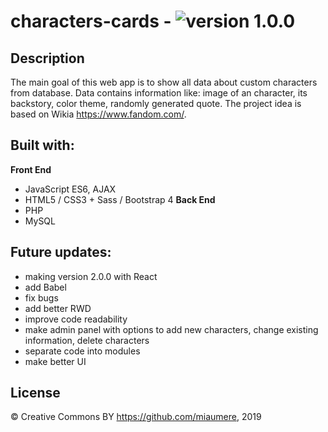 # characters-cards - ![version 1.0.0](https://img.shields.io/badge/version-1.0.0-orange.svg)
## Description
The main goal of this web app is to show all data about custom characters from database.
Data contains information like: image of an character, its backstory, color theme, randomly generated quote.
The project idea is based on Wikia https://www.fandom.com/.

## Built with:
**Front End**
- JavaScript ES6, AJAX
- HTML5 / CSS3 + Sass / Bootstrap 4
**Back End**
- PHP
- MySQL

## Future updates:
- making version 2.0.0 with React
- add Babel
- fix bugs
- add better RWD
- improve code readability
- make admin panel with options to add new characters, change existing information, delete characters
- separate code into modules 
- make better UI

## License
© Creative Commons BY https://github.com/miaumere, 2019
